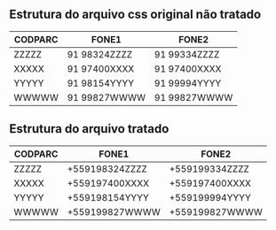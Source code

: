 ## Estrutura do arquivo css original não tratado

| CODPARC | FONE1         | FONE2         |
|---------|---------------|---------------|
| ZZZZZ   | 91  98324ZZZZ | 91  99334ZZZZ |
| XXXXX   | 91  97400XXXX | 91  97400XXXX |
| YYYYY   | 91  98154YYYY | 91  99994YYYY |
| WWWWW   | 91  99827WWWW | 91  99827WWWW |

## Estrutura do arquivo tratado

| CODPARC | FONE1            | FONE2          |
|---------|------------------|----------------|
| ZZZZZ   | +559198324ZZZZ   | +559199334ZZZZ |
| XXXXX   | +559197400XXXX   | +559197400XXXX |
| YYYYY   | +559198154YYYY   | +559199994YYYY |
| WWWWW   | +559199827WWWW   | +559199827WWWW |